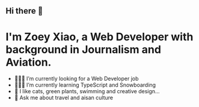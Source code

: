 
## Hi there 👋

# I'm Zoey Xiao, a Web Developer with background in Journalism and Aviation.

- 👩🏻‍💻  I’m currently looking for a Web Developer job
- 🏄🏼‍♀️  I’m currently learning TypeScript and Snowboarding
- 💚  I like cats, green plants, swimming and creative design...
- 💬  Ask me about travel and aisan culture
